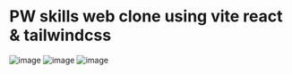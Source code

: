 # PW skills web clone using vite react & tailwindcss
![image](https://github.com/sanket560/PWskills-clone/assets/68066761/e25f4fd8-03bb-43d6-88d9-db80f651a3e0)
![image](https://github.com/sanket560/PWskills-clone/assets/68066761/17286119-d962-4279-873e-7bfb21efff5e)
![image](https://github.com/sanket560/PWskills-clone/assets/68066761/423376b0-531c-44ef-a5b3-add16b0a5305)
